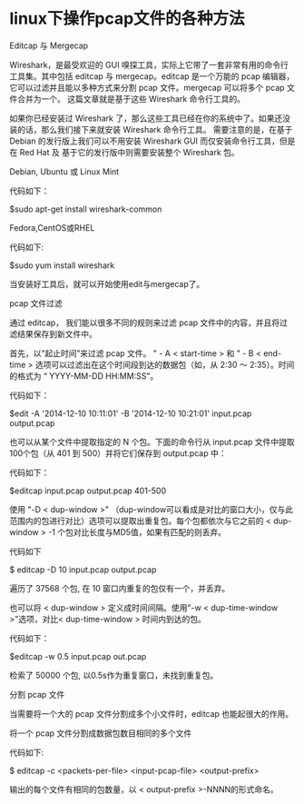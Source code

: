 # linux下操作pcap文件的各种方法

Editcap 与 Mergecap



Wireshark，是最受欢迎的 GUI 嗅探工具，实际上它带了一套非常有用的命令行工具集。其中包括 editcap 与 mergecap。editcap 是一个万能的 pcap 编辑器，它可以过滤并且能以多种方式来分割 pcap 文件。mergecap 可以将多个 pcap 文件合并为一个。 这篇文章就是基于这些 Wireshark 命令行工具的。



如果你已经安装过 Wireshark 了，那么这些工具已经在你的系统中了。如果还没装的话，那么我们接下来就安装 Wireshark 命令行工具。 需要注意的是，在基于 Debian 的发行版上我们可以不用安装 Wireshark GUI 而仅安装命令行工具，但是在 Red Hat 及 基于它的发行版中则需要安装整个 Wireshark 包。



Debian, Ubuntu 或 Linux Mint



代码如下：



$sudo apt-get install wireshark-common



Fedora,CentOS或RHEL



代码如下:



$sudo yum install wireshark



当安装好工具后，就可以开始使用edit与mergecap了。



pcap 文件过滤



通过 editcap， 我们能以很多不同的规则来过滤 pcap 文件中的内容，并且将过滤结果保存到新文件中。



首先，以“起止时间”来过滤 pcap 文件。 " - A &lt; start-time &gt; 和 " - B &lt; end-time &gt; 选项可以过滤出在这个时间段到达的数据包（如，从 2:30 ～ 2:35）。时间的格式为 “ YYYY-MM-DD HH:MM:SS"。



代码如下：

$edit -A '2014-12-10 10:11:01' -B '2014-12-10 10:21:01' input.pcap output.pcap



也可以从某个文件中提取指定的 N 个包。下面的命令行从 input.pcap 文件中提取100个包（从 401 到 500）并将它们保存到 output.pcap 中：



代码如下：



$editcap input.pcap output.pcap 401-500



 使用 "-D &lt; dup-window &gt;" （dup-window可以看成是对比的窗口大小，仅与此范围内的包进行对比）选项可以提取出重复包。每个包都依次与它之前的 &lt; dup-window &gt; -1 个包对比长度与MD5值，如果有匹配的则丢弃。



代码如下



$ editcap -D 10 input.pcap output.pcap





遍历了 37568 个包, 在 10 窗口内重复的包仅有一个，并丢弃。



也可以将 &lt; dup-window &gt; 定义成时间间隔。使用"-w &lt; dup-time-window &gt;"选项，对比&lt; dup-time-window &gt; 时间内到达的包。



代码如下：



$editcap -w 0.5 input.pcap out.pcap



检索了 50000 个包, 以0.5s作为重复窗口，未找到重复包。



分割 pcap 文件



当需要将一个大的 pcap 文件分割成多个小文件时，editcap 也能起很大的作用。



将一个 pcap 文件分割成数据包数目相同的多个文件



代码如下:

$ editcap -c &lt;packets-per-file&gt; &lt;input-pcap-file&gt; &lt;output-prefix&gt;

输出的每个文件有相同的包数量，以 &lt; output-prefix &gt;-NNNN的形式命名。

